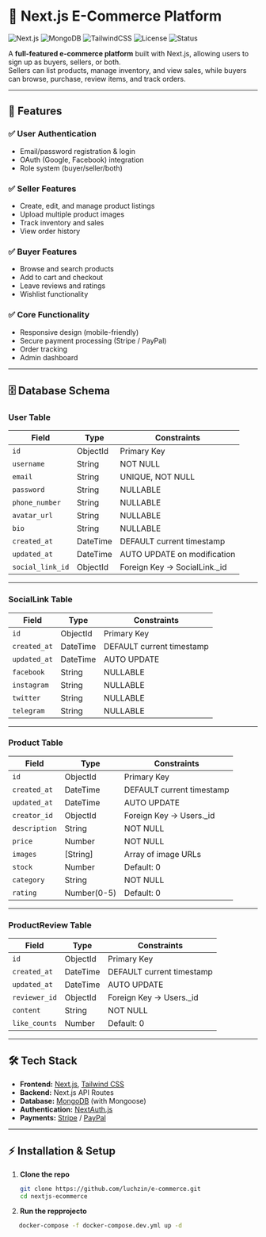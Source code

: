 # 🛒 Next.js E-Commerce Platform

![Next.js](https://img.shields.io/badge/Next.js-13+-black?style=flat&logo=next.js)
![MongoDB](https://img.shields.io/badge/MongoDB-6.0-green?style=flat&logo=mongodb)
![TailwindCSS](https://img.shields.io/badge/TailwindCSS-3.0-blue?style=flat&logo=tailwind-css)
![License](https://img.shields.io/badge/License-MIT-yellow.svg)
![Status](https://img.shields.io/badge/Status-Under%20Development-orange)

A **full-featured e-commerce platform** built with Next.js, allowing users to sign up as buyers, sellers, or both.  
Sellers can list products, manage inventory, and view sales, while buyers can browse, purchase, review items, and track orders.

---

## 🚀 Features

### ✅ User Authentication

- Email/password registration & login
- OAuth (Google, Facebook) integration
- Role system (buyer/seller/both)

### ✅ Seller Features

- Create, edit, and manage product listings
- Upload multiple product images
- Track inventory and sales
- View order history

### ✅ Buyer Features

- Browse and search products
- Add to cart and checkout
- Leave reviews and ratings
- Wishlist functionality

### ✅ Core Functionality

- Responsive design (mobile-friendly)
- Secure payment processing (Stripe / PayPal)
- Order tracking
- Admin dashboard

---

## 🗄 Database Schema

### **User Table**

| Field            | Type     | Constraints                   |
| ---------------- | -------- | ----------------------------- |
| `id`             | ObjectId | Primary Key                   |
| `username`       | String   | NOT NULL                      |
| `email`          | String   | UNIQUE, NOT NULL              |
| `password`       | String   | NULLABLE                      |
| `phone_number`   | String   | NULLABLE                      |
| `avatar_url`     | String   | NULLABLE                      |
| `bio`            | String   | NULLABLE                      |
| `created_at`     | DateTime | DEFAULT current timestamp     |
| `updated_at`     | DateTime | AUTO UPDATE on modification   |
| `social_link_id` | ObjectId | Foreign Key → SocialLink.\_id |

---

### **SocialLink Table**

| Field        | Type     | Constraints               |
| ------------ | -------- | ------------------------- |
| `id`         | ObjectId | Primary Key               |
| `created_at` | DateTime | DEFAULT current timestamp |
| `updated_at` | DateTime | AUTO UPDATE               |
| `facebook`   | String   | NULLABLE                  |
| `instagram`  | String   | NULLABLE                  |
| `twitter`    | String   | NULLABLE                  |
| `telegram`   | String   | NULLABLE                  |

---

### **Product Table**

| Field         | Type        | Constraints               |
| ------------- | ----------- | ------------------------- |
| `id`          | ObjectId    | Primary Key               |
| `created_at`  | DateTime    | DEFAULT current timestamp |
| `updated_at`  | DateTime    | AUTO UPDATE               |
| `creator_id`  | ObjectId    | Foreign Key → Users.\_id  |
| `description` | String      | NOT NULL                  |
| `price`       | Number      | NOT NULL                  |
| `images`      | [String]    | Array of image URLs       |
| `stock`       | Number      | Default: 0                |
| `category`    | String      | NOT NULL                  |
| `rating`      | Number(0-5) | Default: 0                |

---

### **ProductReview Table**

| Field         | Type     | Constraints               |
| ------------- | -------- | ------------------------- |
| `id`          | ObjectId | Primary Key               |
| `created_at`  | DateTime | DEFAULT current timestamp |
| `updated_at`  | DateTime | AUTO UPDATE               |
| `reviewer_id` | ObjectId | Foreign Key → Users.\_id  |
| `content`     | String   | NOT NULL                  |
| `like_counts` | Number   | Default: 0                |

---

## 🛠 Tech Stack

- **Frontend:** [Next.js](https://nextjs.org/), [Tailwind CSS](https://tailwindcss.com/)
- **Backend:** Next.js API Routes
- **Database:** [MongoDB](https://www.mongodb.com/) (with Mongoose)
- **Authentication:** [NextAuth.js](https://next-auth.js.org/)
- **Payments:** [Stripe](https://stripe.com/) / [PayPal](https://www.paypal.com/)

---

## ⚡ Installation & Setup

1. **Clone the repo**

   ```bash
   git clone https://github.com/luchzin/e-commerce.git
   cd nextjs-ecommerce
   ```

2. **Run the repprojecto**

```bash
   docker-compose -f docker-compose.dev.yml up -d
```
